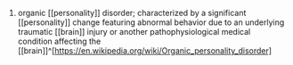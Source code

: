 1. organic [[personality]] disorder; characterized by a significant [[personality]] change featuring abnormal behavior due to an underlying traumatic [[brain]] injury or another pathophysiological medical condition affecting the [[brain]]^[https://en.wikipedia.org/wiki/Organic_personality_disorder]
